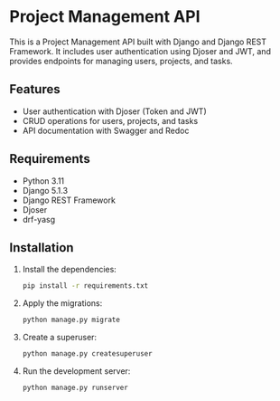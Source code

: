 # Project Management API

This is a Project Management API built with Django and Django REST Framework. It includes user authentication using Djoser and JWT, and provides endpoints for managing users, projects, and tasks.

## Features

- User authentication with Djoser (Token and JWT)
- CRUD operations for users, projects, and tasks
- API documentation with Swagger and Redoc

## Requirements

- Python 3.11
- Django 5.1.3
- Django REST Framework
- Djoser
- drf-yasg

## Installation


1. Install the dependencies:

    ```sh
    pip install -r requirements.txt
    ```

2. Apply the migrations:
    ```sh 
    python manage.py migrate
    ```

3. Create a superuser:
    ```sh
    python manage.py createsuperuser
    ```
4. Run the development server:
    ```sh
    python manage.py runserver
    ```
